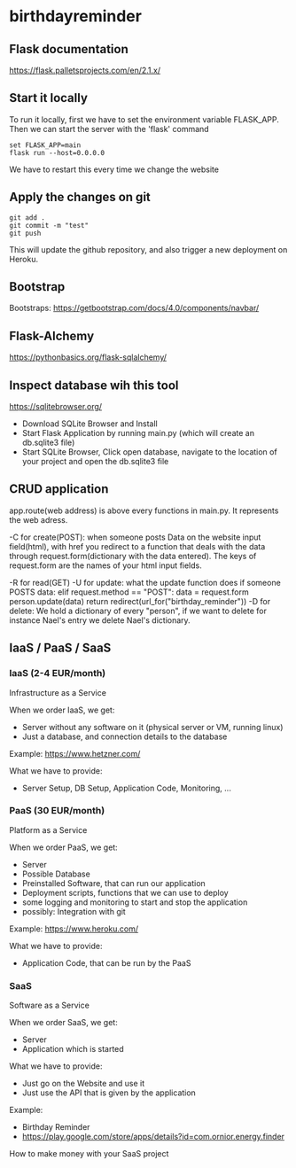 # birthdayreminder

## Flask documentation
https://flask.palletsprojects.com/en/2.1.x/

## Start it locally

To run it locally, first we have to set the environment variable FLASK_APP.
Then we can start the server with the 'flask' command
```shell script
set FLASK_APP=main
flask run --host=0.0.0.0

```
We have to restart this every time we change the website

## Apply the changes on git
```shell script
git add .
git commit -m "test"
git push
```

This will update the github repository, and also trigger a new deployment on Heroku.

## Bootstrap
Bootstraps: https://getbootstrap.com/docs/4.0/components/navbar/

## Flask-Alchemy
https://pythonbasics.org/flask-sqlalchemy/


## Inspect database wih this tool
https://sqlitebrowser.org/

- Download SQLite Browser and Install
- Start Flask Application by running main.py (which will create an db.sqlite3 file)
- Start SQLite Browser, Click open database, navigate to the location of your project and open the db.sqlite3 file

## CRUD application

app.route(web address) is above every functions in main.py. It represents the web adress.

-C for create(POST): when someone posts Data on the website input field(html),
with href you redirect to a function that deals with the data through request.form(dictionary with the data entered).
The keys of request.form are the names of your html input fields.

-R for read(GET)
-U for update: what the update function does if someone POSTS data:
    elif request.method == "POST":
        data = request.form
        person.update(data)
        return redirect(url_for("birthday_reminder"))
-D for delete: We hold a dictionary of every "person", if we want to delete for instance Nael's entry
we delete Nael's dictionary.


## IaaS / PaaS / SaaS

### IaaS (2-4 EUR/month)
Infrastructure as a Service

When we order IaaS, we get:
- Server without any software on it (physical server or VM, running linux)
- Just a database, and connection details to the database

Example:
https://www.hetzner.com/

What we have to provide:
- Server Setup, DB Setup, Application Code, Monitoring, ...

### PaaS (30 EUR/month)
Platform as a Service

When we order PaaS, we get:
- Server
- Possible Database
- Preinstalled Software, that can run our application
- Deployment scripts, functions that we can use to deploy
- some logging and monitoring to start and stop the application
- possibly: Integration with git

Example:
https://www.heroku.com/

What we have to provide:
- Application Code, that can be run by the PaaS

### SaaS
Software as a Service

When we order SaaS, we get:
- Server
- Application which is started

What we have to provide:
- Just go on the Website and use it
- Just use the API that is given by the application

Example:
- Birthday Reminder
- https://play.google.com/store/apps/details?id=com.ornior.energy.finder

How to make money with your SaaS project

